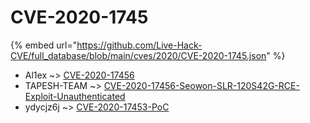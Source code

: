 # CVE-2020-1745
{% embed url="https://github.com/Live-Hack-CVE/full_database/blob/main/cves/2020/CVE-2020-1745.json" %}

* Al1ex ~> [CVE-2020-17456](https://www.alice-snow.ru/2020/database/cve-2020-1745/cve-2020-17456-al1ex)
* TAPESH-TEAM ~> [CVE-2020-17456-Seowon-SLR-120S42G-RCE-Exploit-Unauthenticated](https://www.alice-snow.ru/2020/database/cve-2020-1745/cve-2020-17456-seowon-slr-120s42g-rce-exploit-unauthenticated-tapesh-team)
* ydycjz6j ~> [CVE-2020-17453-PoC](https://www.alice-snow.ru/2020/database/cve-2020-1745/cve-2020-17453-poc-ydycjz6j)